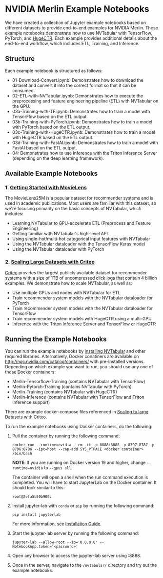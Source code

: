 # NVIDIA Merlin Example Notebooks

We have created a collection of Jupyter example notebooks based on different datasets to provide end-to-end examples for NVIDIA Merlin. These example notebooks demonstrate how to use NVTabular with TensorFlow, PyTorch, and [HugeCTR](https://github.com/NVIDIA/HugeCTR). Each example provides additional details about the end-to-end workflow, which includes ETL, Training, and Inference.

## Structure

Each example notebook is structured as follows:
- 01-Download-Convert.ipynb: Demonstrates how to download the dataset and convert it into the correct format so that it can be consumed. 
- 02-ETL-with-NVTabular.ipynb: Demonstrates how to execute the preprocessing and feature engineering pipeline (ETL) with NVTabular on the GPU.
- 03a-Training-with-TF.ipynb: Demonstrates how to train a model with TensorFlow based on the ETL output.
- 03b-Training-with-PyTorch.ipynb: Demonstrates how to train a model with PyTorch based on the ETL output.
- 03c-Training-with-HugeCTR.ipynb: Demonstrates how to train a model with HugeCTR based on the ETL output.
- 03d-Training-with-FastAI.ipynb: Demonstrates how to train a model with FastAI based on the ETL output.
- 04: Demonstrates how to use Inference with the Triton Inference Server (depending on the deep learning framework).

## Available Example Notebooks

### 1. [Getting Started with MovieLens](https://github.com/NVIDIA-Merlin/Merlin/tree/main/examples/getting-started-movielens)

The MovieLens25M is a popular dataset for recommender systems and is used in academic publications. Most users are familiar with this dataset, so we're focusing primarily on the basic concepts of NVTabular, which includes:
- Learning NVTabular to GPU-accelerate ETL (Preprocess and Feature Engineering)
- Getting familiar with NVTabular's high-level API
- Using single-hot/multi-hot categorical input features with NVTabular
- Using the NVTabular dataloader with the TensorFlow Keras model
- Using the NVTabular dataloader with PyTorch

### 2. [Scaling Large Datasets with Criteo](https://github.com/NVIDIA-Merlin/Merlin/tree/main/examples/scaling-criteo)

[Criteo](https://ailab.criteo.com/download-criteo-1tb-click-logs-dataset/) provides the largest publicly available dataset for recommender systems with a size of 1TB of uncompressed click logs that contain 4 billion examples. We demonstrate how to scale NVTabular, as well as:
- Use multiple GPUs and nodes with NVTabular for ETL
- Train recommender system models with the NVTabular dataloader for PyTorch
- Train recommender system models with the NVTabular dataloader for TensorFlow
- Train recommender system models with HugeCTR using a multi-GPU
- Inference with the Triton Inference Server and TensorFlow or HugeCTR

## Running the Example Notebooks

You can run the example notebooks by [installing NVTabular](https://github.com/NVIDIA/NVTabular#installation) and other required libraries. Alternatively, Docker conatiners are available on http://ngc.nvidia.com/catalog/containers/ with pre-installed versions. Depending on which example you want to run, you should use any one of these Docker containers:
- Merlin-Tensorflow-Training (contains NVTabular with TensorFlow)
- Merlin-Pytorch-Training (contains NVTabular with PyTorch)
- Merlin-Training (contains NVTabular with HugeCTR)
- Merlin-Inference (contains NVTabular with TensorFlow and Triton Inference support)

There are example docker-compose files referenced in [Scaling to large Datasets with Criteo](https://github.com/NVIDIA-Merlin/Merlin/tree/main/examples/scaling-criteo).

To run the example notebooks using Docker containers, do the following:

1. Pull the container by running the following command:
   ```
   docker run --runtime=nvidia --rm -it -p 8888:8888 -p 8797:8787 -p 8796:8786 --ipc=host --cap-add SYS_PTRACE <docker container> /bin/bash
   ```

   **NOTE**: If you are running on Docker version 19 and higher, change ```--runtime=nvidia``` to ```--gpus all```.

   The container will open a shell when the run command execution is completed. You will have to start JupyterLab on the Docker container. It should look similar to this:
   ```
   root@2efa5b50b909:
   ```
   
2. Install jupyter-lab with `conda` or `pip` by running the following command:
   ```
   pip install jupyterlab
   ```
   
   For more information, see [Installation Guide](https://jupyterlab.readthedocs.io/en/stable/getting_started/installation.html).

3. Start the jupyter-lab server by running the following command:
   ```
   jupyter-lab --allow-root --ip='0.0.0.0' --NotebookApp.token='<password>'
   ```

4. Open any browser to access the jupyter-lab server using <MachineIP>:8888.

5. Once in the server, navigate to the ```/nvtabular/``` directory and try out the example notebooks.

